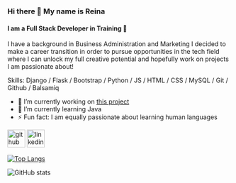 ### Hi there 👋 My name is Reina
#### I am a Full Stack Developer in Training 🚀

I have a background in Business Administration and Marketing
I decided to make a career transition in order to pursue opportunities in the tech field where I can unlock my full creative potential and hopefully work on projects I am passionate about!

Skills: Django / Flask / Bootstrap / Python / JS  / HTML / CSS / MySQL / Git / Github / Balsamiq

- 🔭 I’m currently working on [this project](https://github.com/reinahandal/meshwar) 
- 🌱 I’m currently learning Java 
- ⚡ Fun fact: I am equally passionate about learning human languages 


[<img src='https://cdn.jsdelivr.net/npm/simple-icons@3.0.1/icons/github.svg' alt='github' height='40'>](https://github.com/reinahandal)  [<img src='https://cdn.jsdelivr.net/npm/simple-icons@3.0.1/icons/linkedin.svg' alt='linkedin' height='40'>](https://www.linkedin.com/in/reina-handal/)  

[![Top Langs](https://github-readme-stats.vercel.app/api/top-langs/?username=reinahandal)](https://github.com/anuraghazra/github-readme-stats)

![GitHub stats](https://github-readme-stats.vercel.app/api?username=reinahandal&show_icons=true)  

